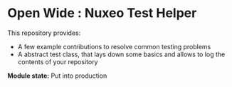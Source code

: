 Open Wide : Nuxeo Test Helper
=============================

This repository provides:

* A few example contributions to resolve common testing problems
* A abstract test class, that lays down some basics and allows to log the contents of your repository

**Module state:** Put into production
